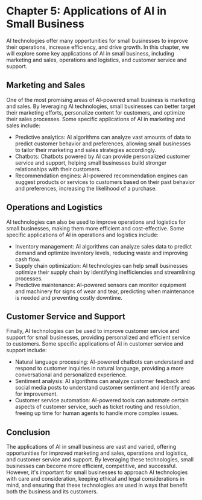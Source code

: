 Chapter 5: Applications of AI in Small Business
===============================================

AI technologies offer many opportunities for small businesses to improve their operations, increase efficiency, and drive growth. In this chapter, we will explore some key applications of AI in small business, including marketing and sales, operations and logistics, and customer service and support.

Marketing and Sales
-------------------

One of the most promising areas of AI-powered small business is marketing and sales. By leveraging AI technologies, small businesses can better target their marketing efforts, personalize content for customers, and optimize their sales processes. Some specific applications of AI in marketing and sales include:

* Predictive analytics: AI algorithms can analyze vast amounts of data to predict customer behavior and preferences, allowing small businesses to tailor their marketing and sales strategies accordingly.
* Chatbots: Chatbots powered by AI can provide personalized customer service and support, helping small businesses build stronger relationships with their customers.
* Recommendation engines: AI-powered recommendation engines can suggest products or services to customers based on their past behavior and preferences, increasing the likelihood of a purchase.

Operations and Logistics
------------------------

AI technologies can also be used to improve operations and logistics for small businesses, making them more efficient and cost-effective. Some specific applications of AI in operations and logistics include:

* Inventory management: AI algorithms can analyze sales data to predict demand and optimize inventory levels, reducing waste and improving cash flow.
* Supply chain optimization: AI technologies can help small businesses optimize their supply chain by identifying inefficiencies and streamlining processes.
* Predictive maintenance: AI-powered sensors can monitor equipment and machinery for signs of wear and tear, predicting when maintenance is needed and preventing costly downtime.

Customer Service and Support
----------------------------

Finally, AI technologies can be used to improve customer service and support for small businesses, providing personalized and efficient service to customers. Some specific applications of AI in customer service and support include:

* Natural language processing: AI-powered chatbots can understand and respond to customer inquiries in natural language, providing a more conversational and personalized experience.
* Sentiment analysis: AI algorithms can analyze customer feedback and social media posts to understand customer sentiment and identify areas for improvement.
* Customer service automation: AI-powered tools can automate certain aspects of customer service, such as ticket routing and resolution, freeing up time for human agents to handle more complex issues.

Conclusion
----------

The applications of AI in small business are vast and varied, offering opportunities for improved marketing and sales, operations and logistics, and customer service and support. By leveraging these technologies, small businesses can become more efficient, competitive, and successful. However, it's important for small businesses to approach AI technologies with care and consideration, keeping ethical and legal considerations in mind, and ensuring that these technologies are used in ways that benefit both the business and its customers.
